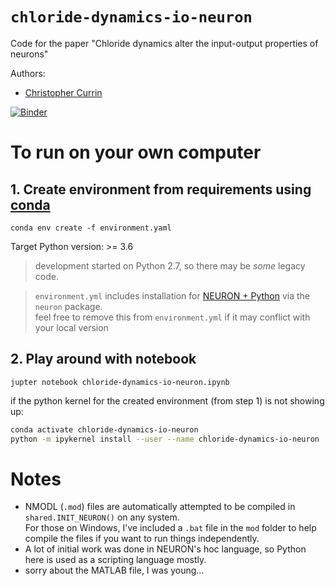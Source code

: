 # `chloride-dynamics-io-neuron`
Code for the paper "Chloride dynamics alter the input-output properties of neurons"

Authors: 
- [Christopher Currin](https://chriscurrin.com)

[![Binder](https://mybinder.org/badge_logo.svg)](https://mybinder.org/v2/gh/ChrisCurrin/chloride-dynamics-io-neuron/master?filepath=chloride-dynamics-io-neuron.ipynb)


# To run on your own computer
## 1. Create environment from requirements using [conda](https://docs.conda.io/en/latest/)

`conda env create -f environment.yaml`

Target Python version: >= 3.6

> development started on Python 2.7, so there may be *some* legacy code. 

> `environment.yml` includes installation for [NEURON + Python](https://www.neuron.yale.edu/neuron/) via the `neuron` package.  
> feel free to remove this from `environment.yml` if it may conflict with your local version

## 2. Play around with notebook

`jupter notebook chloride-dynamics-io-neuron.ipynb`

if the python kernel for the created environment (from step 1) is not showing up:

```bash 
conda activate chloride-dynamics-io-neuron 
python -m ipykernel install --user --name chloride-dynamics-io-neuron
```

# Notes
- NMODL (`.mod`) files are automatically attempted to be compiled in `shared.INIT_NEURON()` on any system.
  \
  For those on Windows, I've included a `.bat` file in the `mod` folder to help compile the files if you want to run things independently. 
- A lot of initial work was done in NEURON's hoc language, so Python here is used as a scripting language mostly.
- sorry about the MATLAB file, I was young...

